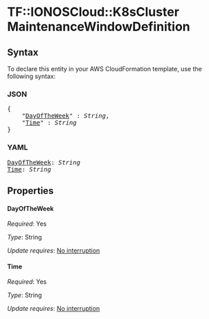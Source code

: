 # TF::IONOSCloud::K8sCluster MaintenanceWindowDefinition

## Syntax

To declare this entity in your AWS CloudFormation template, use the following syntax:

### JSON

<pre>
{
    "<a href="#dayoftheweek" title="DayOfTheWeek">DayOfTheWeek</a>" : <i>String</i>,
    "<a href="#time" title="Time">Time</a>" : <i>String</i>
}
</pre>

### YAML

<pre>
<a href="#dayoftheweek" title="DayOfTheWeek">DayOfTheWeek</a>: <i>String</i>
<a href="#time" title="Time">Time</a>: <i>String</i>
</pre>

## Properties

#### DayOfTheWeek

_Required_: Yes

_Type_: String

_Update requires_: [No interruption](https://docs.aws.amazon.com/AWSCloudFormation/latest/UserGuide/using-cfn-updating-stacks-update-behaviors.html#update-no-interrupt)

#### Time

_Required_: Yes

_Type_: String

_Update requires_: [No interruption](https://docs.aws.amazon.com/AWSCloudFormation/latest/UserGuide/using-cfn-updating-stacks-update-behaviors.html#update-no-interrupt)

